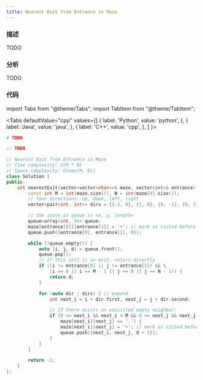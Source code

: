 ```yaml
---
title: Nearest Exit from Entrance in Maze
---
```


### 描述

TODO

### 分析

TODO

### 代码

import Tabs from "@theme/Tabs";
import TabItem from "@theme/TabItem";

<Tabs
defaultValue="cpp"
values={[
{ label: 'Python', value: 'python', },
{ label: 'Java', value: 'java', },
{ label: 'C++', value: 'cpp', },
]
}>
<TabItem value="python">

```python
# TODO
```

</TabItem>
<TabItem value="java">

```java
// TODO
```

</TabItem>
<TabItem value="cpp">

```cpp
// Nearest Exit from Entrance in Maze
// Time complexity: O(M * N)
// Space complexity: O(max(M, N))
class Solution {
public:
    int nearestExit(vector<vector<char>>& maze, vector<int>& entrance) {
        const int M = int(maze.size()), N = int(maze[0].size());
        // four directions: up, down, left, right
        vector<pair<int, int>> dirs = {{-1, 0}, {1, 0}, {0, -1}, {0, 1} };

        // the state in queue is <x, y, length>
        queue<array<int, 3>> queue;
        maze[entrance[0]][entrance[1]] = '+'; // mark as visted before enqueue
        queue.push({entrance[0], entrance[1], 0});

        while (!queue.empty()) {
            auto [i, j, d] = queue.front();
            queue.pop();
            // If this cell is an exit, return directly
            if ((i != entrance[0] || j != entrance[1]) && \
                (i == 0 || i == M - 1 || j == 0 || j == N - 1)) {
                return d;
            }

            for (auto dir : dirs) { // expand
                int next_i = i + dir.first, next_j = j + dir.second;

                // If there exists an unvisited empty neighbor:
                if (0 <= next_i && next_i < M && 0 <= next_j && next_j < N && \
                    maze[next_i][next_j] == '.') {
                    maze[next_i][next_j] = '+'; // mark as visted before enqueue
                    queue.push({next_i, next_j, d + 1});
                }
            }
        }

        return -1;
    }
};
```

</TabItem>
</Tabs>
